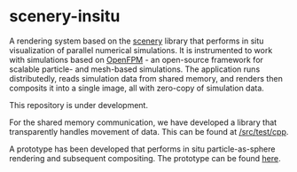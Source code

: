 # scenery-insitu

A rendering system based on the [scenery](scenery.graphics) library that performs in situ visualization of parallel numerical simulations. It is instrumented to work with simulations based on [OpenFPM](http://openfpm.mpi-cbg.de/) - an open-source framework for scalable particle- and mesh-based simulations. The application runs distributedly, reads simulation data from shared memory, and renders then composits it into a single image, all with zero-copy of simulation data.

This repository is under development.

For the shared memory communication, we have developed a library that transparently handles movement of data. This can be found at [/src/test/cpp](./src/test/cpp).

A prototype has been developed that performs in situ particle-as-sphere rendering and subsequent compositing. The prototype can be found [here](./src/test/kotlin/graphics/scenery/insitu/SharedSpheresExample.kt).
